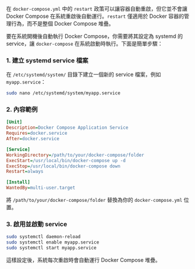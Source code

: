 在 `docker-compose.yml` 中的 `restart` 政策可以讓容器自動重啟，但它並不會讓 Docker Compose 在系統重啟後自動運行。`restart` 僅適用於 Docker 容器的管理行為，而不是整個 Docker Compose 堆疊。

要在系統開機後自動執行 Docker Compose，你需要將其設定為 systemd 的 service，讓 `docker-compose` 在系統啟動時執行。下面是簡單步驟：

### 1. 建立 systemd service 檔案

在 `/etc/systemd/system/` 目錄下建立一個新的 service 檔案，例如 `myapp.service`：

```bash
sudo nano /etc/systemd/system/myapp.service
```

### 2. 內容範例

```ini
[Unit]
Description=Docker Compose Application Service
Requires=docker.service
After=docker.service

[Service]
WorkingDirectory=/path/to/your/docker-compose/folder
ExecStart=/usr/local/bin/docker-compose up -d
ExecStop=/usr/local/bin/docker-compose down
Restart=always

[Install]
WantedBy=multi-user.target
```

將 `/path/to/your/docker-compose/folder` 替換為你的 `docker-compose.yml` 位置。

### 3. 啟用並啟動 service

```bash
sudo systemctl daemon-reload
sudo systemctl enable myapp.service
sudo systemctl start myapp.service
```

這樣設定後，系統每次重啟時會自動運行 Docker Compose 堆疊。